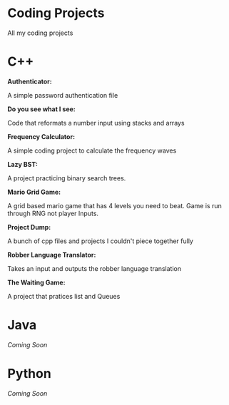 # Coding Projects
 All my coding projects


# C++
**Authenticator:**

A simple password authentication file


**Do you see what I see:**

Code that reformats a number input using stacks and arrays


**Frequency Calculator:**

A simple coding project to calculate the frequency waves


**Lazy BST:**

A project practicing binary search trees.


**Mario Grid Game:**

A grid based mario game that has 4 levels you need to beat. Game is run through RNG not player Inputs.


**Project Dump:**

A bunch of cpp files and projects I couldn't piece together fully


**Robber Language Translator:**

Takes an input and outputs the robber language translation


**The Waiting Game:**

A project that pratices list and Queues



# Java
*Coming Soon*

# Python
*Coming Soon*
